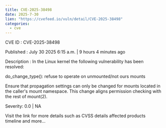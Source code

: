```yaml
--- 
title: CVE-2025-38498
date: 2025-7-30
lien: "https://cvefeed.io/vuln/detail/CVE-2025-38498"
categories:
  - cve
---
```


CVE ID : CVE-2025-38498

Published :  July 30
2025
6:15 a.m. | 9 hours
4 minutes ago

Description : In the Linux kernel
the following vulnerability has been resolved:

do_change_type(): refuse to operate on unmounted/not ours mounts

Ensure that propagation settings can only be changed for mounts located
in the caller's mount namespace. This change aligns permission checking
with the rest of mount(2).

Severity: 0.0 | NA

Visit the link for more details
such as CVSS details
affected products
timeline
and more...
